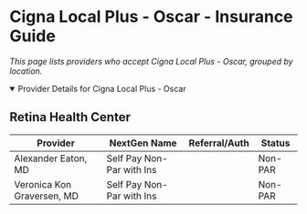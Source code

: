# Cigna Local Plus - Oscar - Insurance Guide

*This page lists providers who accept Cigna Local Plus - Oscar, grouped by location.*

<details open><summary>Provider Details for Cigna Local Plus - Oscar</summary>

## Retina Health Center

| Provider | NextGen Name | Referral/Auth | Status |
|----------|-------------|--------------|--------|
| Alexander Eaton, MD | Self Pay Non-Par with Ins |  | Non-PAR |
| Veronica Kon Graversen, MD | Self Pay Non-Par with Ins |  | Non-PAR |

</details>

